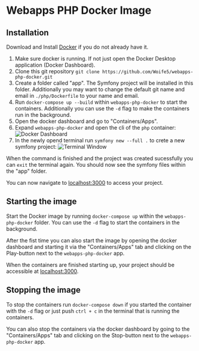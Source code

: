 # Webapps PHP Docker Image

## Installation
Download and Install [Docker](https://www.docker.com/get-started "How to install docker") if you do not already have it.

1. Make sure docker is running. If not just open the Docker Desktop application (Docker Dashboard).
2. Clone this git repository `git clone https://github.com/Woife5/webapps-php-docker.git`
3. Create a folder called "app". The Symfony project will be installed in this folder. Additionally you may want to change the default git name and email in `./php/Dockerfile` to your name and email.
4. Run `docker-compose up --build` within `webapps-php-docker` to start the containers. Additionally you can use the `-d` flag to make the containers run in the background.
5. Open the docker dashboard and go to "Containers/Apps".
6. Expand `webapps-php-docker` and open the cli of the `php` container: ![Docker Dashboard](https://i.ibb.co/tHnMqr4/dockerdashboard.png)
7. In the newly opend terminal run `symfony new --full .` to crete a new symfony project: ![Terminal Window](https://i.ibb.co/PMH8tmg/dockerterminal.png)

When the command is finished and the project was created sucessfully you can `exit` the terminal again. You should now see the symfony files within the "app" folder.

You can now navigate to [localhost:3000](http://localhost:3000) to access your project.

## Starting the image
Start the Docker image by running ```docker-compose up``` within the `webapps-php-docker` folder. You can use the `-d` flag to start the containers in the background.

After the fist time you can also start the image by opening the docker dashboard and starting it via the "Containers/Apps" tab and clicking on the Play-button next to the `webapps-php-docker` app.

When the containers are finished starting up, your project should be accessible at [localhost:3000](http://localhost:3000).

## Stopping the image
To stop the containers run ```docker-compose down``` if you started the container with the `-d` flag or just push ```ctrl + c``` in the terminal that is running the containers.

You can also stop the containers via the docker dashboard by going to the "Containers/Apps" tab and clicking on the Stop-button next to the `webapps-php-docker` app.
